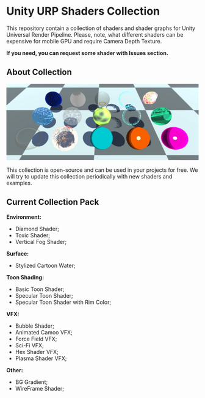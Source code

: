 # Unity URP Shaders Collection
This repository contain a collection of shaders and shader graphs for Unity Universal Render Pipeline.
Please, note, what different shaders can be expensive for mobile GPU and require Camera Depth Texture.

**If you need, you can request some shader with Issues section.**

## About Collection
![URP Shaders Collection](/Preview.jpg?raw=true "URP Shaders Collection")

This collection is open-source and can be used in your projects for free.
We will try to update this collection periodically with new shaders and examples.

## Current Collection Pack
**Environment:**<br/>
  * Diamond Shader;
  * Toxic Shader;
  * Vertical Fog Shader;

**Surface:**<br/>
  * Stylized Cartoon Water;

**Toon Shading:**<br/>
  * Basic Toon Shader;
  * Specular Toon Shader;
  * Specular Toon Shader with Rim Color;

**VFX:**<br/>
  * Bubble Shader;
  * Animated Camoo VFX;
  * Force Field VFX;
  * Sci-Fi VFX;
  * Hex Shader VFX;
  * Plasma Shader VFX;

**Other:**<br/>
  * BG Gradient;
  * WireFrame Shader;
